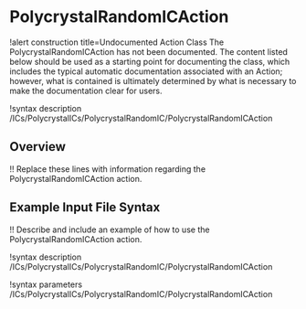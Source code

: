 # PolycrystalRandomICAction

!alert construction title=Undocumented Action Class
The PolycrystalRandomICAction has not been documented. The content listed below should be used as a starting point for
documenting the class, which includes the typical automatic documentation associated with an Action;
however, what is contained is ultimately determined by what is necessary to make the documentation
clear for users.

!syntax description /ICs/PolycrystalICs/PolycrystalRandomIC/PolycrystalRandomICAction

## Overview

!! Replace these lines with information regarding the PolycrystalRandomICAction action.

## Example Input File Syntax

!! Describe and include an example of how to use the PolycrystalRandomICAction action.

!syntax description /ICs/PolycrystalICs/PolycrystalRandomIC/PolycrystalRandomICAction

!syntax parameters /ICs/PolycrystalICs/PolycrystalRandomIC/PolycrystalRandomICAction

